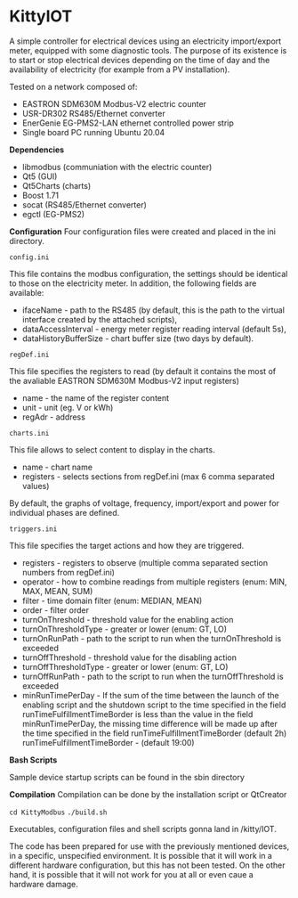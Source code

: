 # KittyIOT
A simple controller for electrical devices using an electricity import/export meter, equipped with some diagnostic tools. The purpose of its existence is to start or stop electrical devices depending on the time of day and the availability of electricity (for example from a PV installation). 

Tested on a network composed of:
* EASTRON SDM630M Modbus-V2 electric counter
* USR-DR302 RS485/Ethernet converter
* EnerGenie EG-PMS2-LAN ethernet controlled power strip
* Single board PC running Ubuntu 20.04


**Dependencies**
* libmodbus (communiation with the electric counter)
* Qt5 (GUI)
* Qt5Charts (charts)
* Boost 1.71
* socat (RS485/Ethernet converter)
* egctl (EG-PMS2)

**Configuration**
Four configuration files were created and placed in the ini directory.

`config.ini`

This file contains the modbus configuration, the settings should be identical to those on the electricity meter. In addition, the following fields are available:

* ifaceName - path to the RS485 (by default, this is the path to the virtual interface created by the attached scripts),
* dataAccessInterval - energy meter register reading interval (default 5s),
* dataHistoryBufferSize - chart buffer size (two days by default).

`regDef.ini`

This file specifies the registers to read (by default it contains the most of the avaliable EASTRON SDM630M Modbus-V2 input registers)

* name - the name of the register content
* unit - unit (eg. V or kWh)
* regAdr - address


`charts.ini`

This file allows to select content to display in the charts.
* name - chart name
* registers - selects sections from regDef.ini (max 6 comma separated values)

By default, the graphs of voltage, frequency, import/export and power for individual phases are defined.

`triggers.ini`

This file specifies the target actions and how they are triggered.

* registers - registers to observe (multiple comma separated section numbers from regDef.ini)
* operator - how to combine readings from multiple registers (enum: MIN, MAX, MEAN, SUM)
* filter - time domain filter (enum: MEDIAN, MEAN)
* order - filter order
* turnOnThreshold - threshold value for the enabling action
* turnOnThresholdType - greater or lower (enum: GT, LO)
* turnOnRunPath - path to the script to run when the turnOnThreshold is exceeded
* turnOffThreshold - threshold value for the disabling action
* turnOffThresholdType - greater or lower (enum: GT, LO)
* turnOffRunPath - path to the script to run when the turnOffThreshold is exceeded
* minRunTimePerDay - If the sum of the time between the launch of the enabling script and the shutdown script to the time specified in the field runTimeFulfillmentTimeBorder is less than the value in the field minRunTimePerDay, the missing time difference will be made up after the time specified in the field runTimeFulfillmentTimeBorder (default 2h)
runTimeFulfillmentTimeBorder - (default 19:00)

**Bash Scripts**

Sample device startup scripts can be found in the sbin directory

**Compilation**
Compilation can be done by the installation script or QtCreator

`cd KittyModbus`
`./build.sh`

Executables, configuration files and shell scripts gonna land in /kitty/IOT.


The code has been prepared for use with the previously mentioned devices, in a specific, unspecified environment. It is possible that it will work in a different hardware configuration, but this has not been tested. On the other hand, it is possible that it will not work for you at all or even caue a hardware damage.
